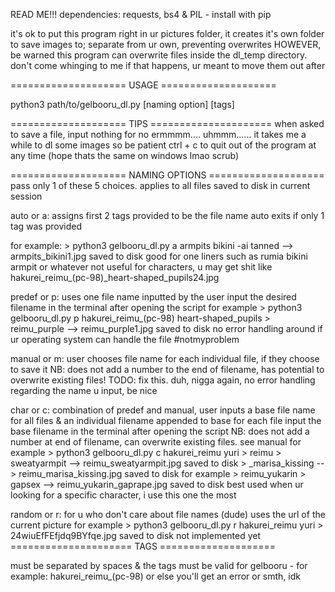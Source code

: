 READ ME!!!
dependencies: requests, bs4 & PIL - install with pip

it's ok to put this program right in ur pictures folder, it creates it's own folder to save images to; separate from ur own, preventing overwrites
HOWEVER, be warned this program can overwrite files inside the dl_temp directory. don't come whinging to me if that happens, ur meant to move them out after

==================== USAGE ====================

python3 path/to/gelbooru_dl.py [naming option] [tags]

==================== TIPS =====================
when asked to save a file, input nothing for no
ermmmm.... uhmmm......
it takes me a while to dl some images so be patient
ctrl + c to quit out of the program at any time (hope thats the same on windows lmao scrub)

==================== NAMING OPTIONS ====================
pass only 1 of these 5 choices. applies to all files saved to disk in current session

auto or a: assigns first 2 tags provided to be the file name
           auto exits if only 1 tag was provided

for example: > python3 gelbooru_dl.py a armpits bikini -ai tanned
           --> armpits_bikini1.jpg saved to disk
good for one liners such as rumia bikini armpit or whatever
not useful for characters, u may get shit like hakurei_reimu_(pc-98)_heart-shaped_pupils24.jpg



predef or p: uses one file name inputted by the user
             input the desired filename in the terminal after opening the script
for example > python3 gelbooru_dl.py p hakurei_reimu_(pc-98) heart-shaped_pupils
            > reimu_purple
          --> reimu_purple1.jpg saved to disk
no error handling around if ur operating system can handle the file #notmyproblem


manual or m: user chooses file name for each individual file, if they choose to save it
             NB: does not add a number to the end of filename, has potential to overwrite existing files! TODO: fix this. duh, nigga
             again, no error handling regarding the name u input, be nice


char or c: combination of predef and manual, user inputs a base file name for all files & an individual filename appended to base for each file
           input the base filename in the terminal after opening the script
           NB: does not add a number at end of filename, can overwrite existing files. see manual
for example > python3 gelbooru_dl.py c hakurei_reimu yuri
            > reimu
            > sweatyarmpit
          --> reimu_sweatyarmpit.jpg saved to disk
            > _marisa_kissing
          --> reimu_marisa_kissing.jpg saved to disk
for example > reimu_yukarin
            > gapsex
          --> reimu_yukarin_gaprape.jpg saved to disk
best used when ur looking for a specific character, i use this one the most


random or r: for u who don't care about file names (dude) uses the url of the current picture
for example > python3 gelbooru_dl.py r hakurei_reimu yuri
            > 24wiuEfFEfjdq9BYfqe.jpg saved to disk
not implemented yet
===================== TAGS ====================

must be separated by spaces
& the tags must be valid for gelbooru - for example: hakurei_reimu_(pc-98)
or else you'll get an error or smth, idk
